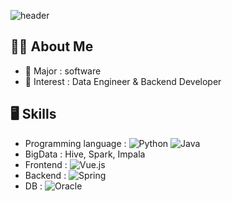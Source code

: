 ![header](https://capsule-render.vercel.app/api?type=waving&color=FFFF99&height=300&section=header&text=Hi👋%20I'm%20seo%20hee😄&fontSize=50&animation=fadeIn&fontAlignY=30&desc=Thank%20you%20for%20your%20visiting!!&descAlignY=51&descAlign=50)

## 🙋‍♀️ About Me
- 🔭 Major : software
- 🌱 Interest : Data Engineer & Backend Developer

## 🖥️ Skills
- Programming language : ![Python](https://img.shields.io/badge/Python-3776AB.svg?&style=for-the-badge&logo=Python&logoColor=white) ![Java](https://img.shields.io/badge/JAVA-007396?style=for-the-badge&logo=java&logoColor=white)
- BigData : Hive, Spark, Impala
- Frontend : ![Vue.js](https://img.shields.io/badge/Vue.js-4FC08D.svg?&style=for-the-badge&logo=Vue.js&logoColor=white)
- Backend : ![Spring](https://img.shields.io/badge/Spring-6DB33F.svg?&style=for-the-badge&logo=Spring&logoColor=white)
- DB : ![Oracle](https://img.shields.io/badge/Oracle-F80000.svg?&style=for-the-badge&logo=Oracle&logoColor=white)
